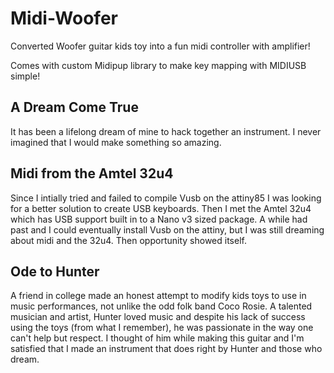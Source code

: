 # Midi-Woofer
Converted Woofer guitar kids toy into a fun midi controller with amplifier!

Comes with custom Midipup library to make key mapping with MIDIUSB simple!

## A Dream Come True
It has been a lifelong dream of mine to hack together an instrument. I never imagined that I would make something so amazing. 

## Midi from the Amtel 32u4
Since I intially tried and failed to compile Vusb on the attiny85 I was looking for a better solution to create USB keyboards. Then I met the Amtel 32u4 which has USB support built in to a Nano v3 sized package. A while had past and I could eventually install Vusb on the attiny, but I was still dreaming about midi and the 32u4. Then opportunity showed itself.

## Ode to Hunter
A friend in college made an honest attempt to modify kids toys to use in music performances, not unlike the odd folk band Coco Rosie. A talented musician and artist, Hunter loved music and despite his lack of success using the toys (from what I remember), he was passionate in the way one can't help but respect. I thought of him while making this guitar and I'm satisfied that I made an instrument that does right by Hunter and those who dream.
